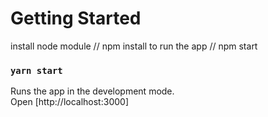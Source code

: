 # Getting Started 

install node module // npm install
to run the app  // npm start

### `yarn start`

Runs the app in the development mode.\
Open [http://localhost:3000]
